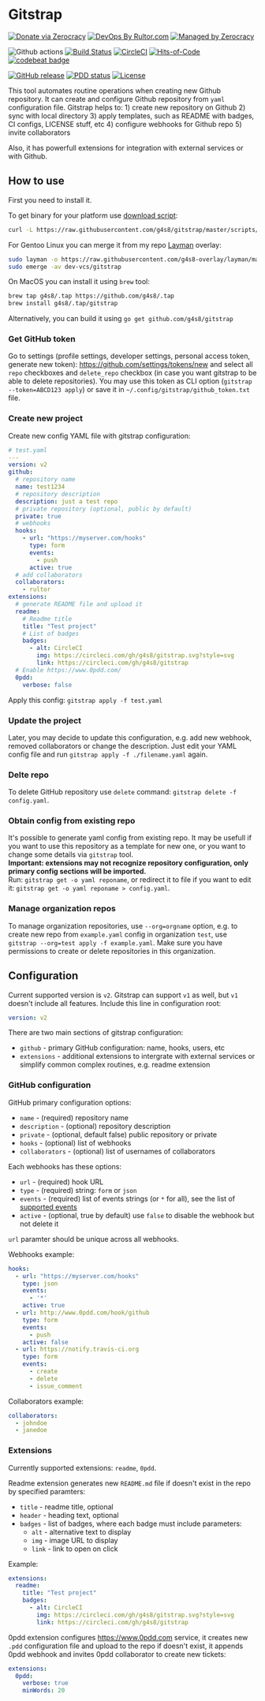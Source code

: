 # Gitstrap

[![Donate via Zerocracy](https://www.0crat.com/contrib-badge/CF7JL4282.svg)](https://www.0crat.com/contrib/CF7JL4282)
[![DevOps By Rultor.com](http://www.rultor.com/b/g4s8/gitstrap)](http://www.rultor.com/p/g4s8/gitstrap)
[![Managed by Zerocracy](https://www.0crat.com/badge/CF7JL4282.svg)](https://www.0crat.com/p/CF7JL4282)

![Github actions](https://github.com/g4s8/gitstrap/workflows/Go/badge.svg)
[![Build Status](https://img.shields.io/travis/g4s8/gitstrap.svg?style=flat-square)](https://travis-ci.org/g4s8/gitstrap)
[![CircleCI](https://circleci.com/gh/g4s8/gitstrap.svg?style=svg)](https://circleci.com/gh/g4s8/gitstrap)
[![Hits-of-Code](https://hitsofcode.com/github/g4s8/gitstrap)](https://hitsofcode.com/view/github/g4s8/gitstrap)
[![codebeat badge](https://codebeat.co/badges/89bbb569-fba9-4c68-9b21-e2520b59fbeb)](https://codebeat.co/projects/github-com-g4s8-gitstrap-master)

[![GitHub release](https://img.shields.io/github/release/g4s8/gitstrap.svg?label=version)](https://github.com/g4s8/gitstrap/releases/latest)
[![PDD status](http://www.0pdd.com/svg?name=g4s8/gitstrap)](http://www.0pdd.com/p?name=g4s8/gitstrap)
[![License](https://img.shields.io/github/license/g4s8/gitstrap.svg?style=flat-square)](https://github.com/g4s8/gitstrap/blob/master/LICENSE)

This tool automates routine operations when creating new Github repository.
It can create and configure Github repository from `yaml` configuration file.
Gitstrap helps to: 1) create new repository on Github 2) sync with local directory
3) apply templates, such as README with badges, CI configs, LICENSE stuff, etc
4) configure webhooks for Github repo 5) invite collaborators

Also, it has powerfull extensions for integration with external services or with
Github.

## How to use

First you need to install it.

To get binary for your platform use [download script](https://github.com/g4s8/gitstrap/blob/master/scripts/download.sh):
```sh
curl -L https://raw.githubusercontent.com/g4s8/gitstrap/master/scripts/download.sh | sh
```

For Gentoo Linux you can merge it from my repo [Layman](https://wiki.gentoo.org/wiki/Layman) overlay:
```sh
sudo layman -o https://raw.githubusercontent.com/g4s8-overlay/layman/master/repositories.xml -a g4s8
sudo emerge -av dev-vcs/gitstrap
```

On MacOS you can install it using `brew` tool:
```sh
brew tap g4s8/.tap https://github.com/g4s8/.tap
brew install g4s8/.tap/gitstrap
```

Alternatively, you can build it using `go get github.com/g4s8/gitstrap`

### Get GitHub token

Go to settings (profile settings, developer settings, personal access token, generate new token):
https://github.com/settings/tokens/new
and select all `repo` checkboxes and `delete_repo` checkbox (in case you want gitstrap to be able to
delete repositories). You may use this token as CLI option (`gitstrap --token=ABCD123 apply`)
or save it in `~/.config/gitstrap/github_token.txt` file.

### Create new project

Create new config YAML file with gitstrap configuration:
```yaml
# test.yaml
---
version: v2
github:
  # repository name
  name: test1234
  # repository description
  description: just a test repo
  # private repository (optional, public by default)
  private: true
  # webhooks
  hooks:
    - url: "https://myserver.com/hooks"
      type: form
      events:
        - push
      active: true
  # add collaborators
  collaborators:
    - rultor
extensions:
  # generate README file and upload it
  readme:
    # Readme title
    title: "Test project"
    # List of badges
    badges:
      - alt: CircleCI
        img: https://circleci.com/gh/g4s8/gitstrap.svg?style=svg
        link: https://circleci.com/gh/g4s8/gitstrap
  # Enable https://www.0pdd.com/
  0pdd:
    verbose: false
```

Apply this config: `gitstrap apply -f test.yaml`

### Update the project

Later, you may decide to update this configuration, e.g. add new webhook,
removed collaborators or change the description. Just edit your YAML config file
and run `gitstrap apply -f ./filename.yaml` again.

### Delte repo

To delete GitHub repository use `delete` command:
`gitstrap delete -f config.yaml`.

### Obtain config from existing repo

It's possible to generate yaml config from existing repo.
It may be usefull if you want to use this repository as a template for new one,
or you want to change some details via `gitstrap` tool.<br/>
**Important: extensions may not recognize repository configuration, only primary config sections
will be imported.**<br/>
Run: `gitstrap get -o yaml reponame`, or redirect it to file if you want to edit it:
`gitstrap get -o yaml reponame > config.yaml`.


### Manage organization repos

To manage organization repositories, use `--org=orgname` option, e.g. to create new repo
from `example.yaml` config in organization `test`, use `gitstrap --org=test apply -f example.yaml`.
Make sure you have permissions to create or delete repositories in this organization.

## Configuration

Current supported version is `v2`. Gitstrap can support `v1` as well, but
`v1` doesn't include all features. Include this line in configuration root:
```yaml
version: v2
```

There are two main sections of gitstrap configuration:
 - `github` - primary GitHub configuration: name, hooks, users, etc
 - `extensions` - additional extensions to intergrate with external services
 or simplify common complex routines, e.g. readme extension

### GitHub configuration

GitHub primary configuration options:
 - `name` - (required) repository name
 - `description` - (optional) repository description
 - `private` - (optional, default false) public repository or private
 - `hooks` - (optional) list of webhooks
 - `collaborators` - (optional) list of usernames of collaborators

Each webhooks has these options:
 - `url` - (required) hook URL
 - `type` - (required) string: `form` or `json`
 - `events` - (required) list of events strings (or `*` for all), see the list of
 [supported events](https://developer.github.com/webhooks/#events)
 - `active` - (optional, true by default) use `false` to disable the webhook but not
 delete it

`url` paramter should be unique across all webhooks.

Webhooks example:
```yaml
hooks:
  - url: "https://myserver.com/hooks"
    type: json
    events:
      - '*'
    active: true
  - url: http://www.0pdd.com/hook/github
    type: form
    events:
      - push
    active: false
  - url: https://notify.travis-ci.org
    type: form
    events:
      - create
      - delete
      - issue_comment
```

Collaborators example:
```yaml
collaborators:
  - johndoe
  - janedoe
```

### Extensions
Currently supported extensions: `readme`, `0pdd`.

Readme extension generates new `README.md` file if doesn't exist in the repo
by specified paramters:
 - `title` - readme title, optional
 - `header` - heading text, optional
 - `badges` - list of badges, where each badge must include parameters:
   - `alt` - alternative text to display
   - `img` - image URL to display
   - `link` - link to open on click

Example:
```yaml
extensions:
  readme:
    title: "Test project"
    badges:
      - alt: CircleCI
        img: https://circleci.com/gh/g4s8/gitstrap.svg?style=svg
        link: https://circleci.com/gh/g4s8/gitstrap
```

0pdd extension configures https://www.0pdd.com service, it creates new
`.pdd` configuration file and upload to the repo if doesn't exist,
it appends 0pdd webhook and invites 0pdd collaborator to create new tickets:
```yaml
extensions:
  0pdd:
    verbose: true
    minWords: 20
```

